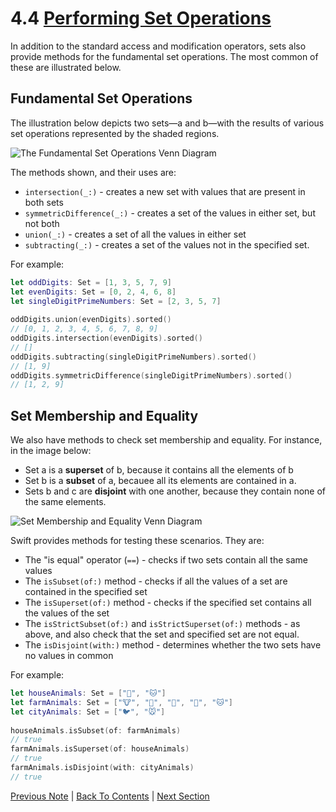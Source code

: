 # 4.4 [Performing Set Operations](https://developer.apple.com/library/content/documentation/Swift/Conceptual/Swift_Programming_Language/CollectionTypes.html#//apple_ref/doc/uid/TP40014097-CH8-ID490)

In addition to the standard access and modification operators, sets also provide methods for the fundamental set operations. The most common of these are illustrated below.

## Fundamental Set Operations

The illustration below depicts two sets—a and b—with the results of various set operations represented by the shaded regions.

![The Fundamental Set Operations Venn Diagram](https://developer.apple.com/library/content/documentation/Swift/Conceptual/Swift_Programming_Language/Art/setVennDiagram_2x.png)

The methods shown, and their uses are:
* `intersection(_:)` - creates a new set with values that are present in both sets
* `symmetricDifference(_:)` - creates a set of the values in either set, but not both
* `union(_:)` - creates a set of all the values in either set
* `subtracting(_:)` - creates a set of the values not in the specified set.

For example:
```Swift
let oddDigits: Set = [1, 3, 5, 7, 9]
let evenDigits: Set = [0, 2, 4, 6, 8]
let singleDigitPrimeNumbers: Set = [2, 3, 5, 7]
 
oddDigits.union(evenDigits).sorted()
// [0, 1, 2, 3, 4, 5, 6, 7, 8, 9]
oddDigits.intersection(evenDigits).sorted()
// []
oddDigits.subtracting(singleDigitPrimeNumbers).sorted()
// [1, 9]
oddDigits.symmetricDifference(singleDigitPrimeNumbers).sorted()
// [1, 2, 9]
```

## Set Membership and Equality

We also have methods to check set membership and equality. For instance, in the image below:

* Set a is a **superset** of b, because it contains all the elements of b
* Set b is a **subset** of a, becauee all its elements are contained in a.
* Sets b and c are **disjoint** with one another, because they contain none of the same elements.

![Set Membership and Equality Venn Diagram](https://developer.apple.com/library/content/documentation/Swift/Conceptual/Swift_Programming_Language/Art/setEulerDiagram_2x.png)

Swift provides methods for testing these scenarios. They are:
* The "is equal" operator (`==`) - checks if two sets contain all the same values
* The `isSubset(of:)` method - checks if all the values of a set are contained in the specified set
* The `isSuperset(of:)` method - checks if the specified set contains all the values of the set
* The `isStrictSubset(of:)` and `isStrictSuperset(of:)` methods - as above, and also check that the set and specified set are not equal.
* The `isDisjoint(with:)` method - determines whether the two sets have no values in common

For example:
```Swift
let houseAnimals: Set = ["🐶", "🐱"]
let farmAnimals: Set = ["🐮", "🐔", "🐑", "🐶", "🐱"]
let cityAnimals: Set = ["🐦", "🐭"]
 
houseAnimals.isSubset(of: farmAnimals)
// true
farmAnimals.isSuperset(of: houseAnimals)
// true
farmAnimals.isDisjoint(with: cityAnimals)
// true
```

[Previous Note](../4%20-%20Collection%20Types/4.3%20-%20Sets.md) | [Back To Contents](https://github.com/Firanus/swift-language-guide-notes) |  [Next Section](../5%20-%20Control%20Flow/5.0%20-%20Control%20Flow.md)